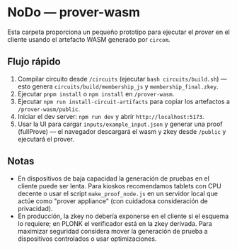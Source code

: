 # NoDo — prover-wasm


Esta carpeta proporciona un pequeño prototipo para ejecutar el *prover* en el cliente usando el artefacto WASM generado por `circom`.


## Flujo rápido
1. Compilar circuito desde `/circuits` (ejecutar `bash circuits/build.sh`) — esto genera `circuits/build/membership_js` y `membership_final.zkey`.
2. Ejecutar `pnpm install` o `npm install` en `/prover-wasm`.
3. Ejecutar `npm run install-circuit-artifacts` para copiar los artefactos a `/prover-wasm/public`.
4. Iniciar el dev server: `npm run dev` y abrir `http://localhost:5173`.
5. Usar la UI para cargar `inputs/example_input.json` y generar una proof (fullProve) — el navegador descargará el wasm y zkey desde `/public` y ejecutará el prover.


## Notas
- En dispositivos de baja capacidad la generación de pruebas en el cliente puede ser lenta. Para kioskos recomendamos tablets con CPU decente o usar el script `make_proof_node.js` en un servidor local que actúe como "prover appliance" (con cuidadosa consideración de privacidad).
- En producción, la zkey no debería exponerse en el cliente si el esquema lo requiere; en PLONK el verificador está en la zkey derivada. Para maximizar seguridad considera mover la generación de prueba a dispositivos controlados o usar optimizaciones.